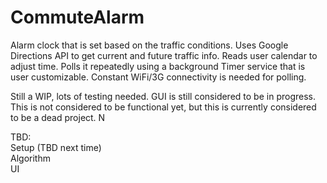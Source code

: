 # CommuteAlarm
Alarm clock that is set based on the traffic conditions. Uses Google Directions API to get current and future traffic info. Reads user calendar to adjust time. Polls it repeatedly using a background Timer service that is user customizable. Constant WiFi/3G connectivity is needed for polling.

Still a WIP, lots of testing needed. GUI is still considered to be in progress. This is not considered to be functional yet, but this is currently considered to be a dead project. N

TBD: <br/>
Setup (TBD next time)<br/>
Algorithm <br/>
UI <br/>

